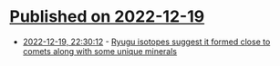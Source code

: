 # [Published on 2022-12-19](index.md)

* [2022-12-19, 22:30:12](https://news.ycombinator.com/item?id=34058691) - [Ryugu isotopes suggest it formed close to comets along with some unique minerals](https://phys.org/news/2022-12-isotopic-signatures-ryugu-comets-unique.html)

